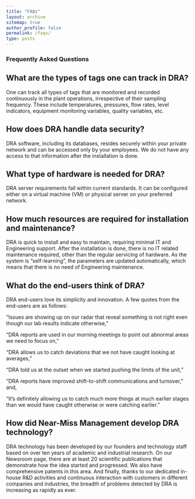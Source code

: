 ```yaml
---
title: "FAQs"
layout: archive
sitemap: true
author_profile: false
permalink: /faqs/
type: posts
---
```


<h3 class="archive__subtitle">Frequently Asked Questions</h3>

<h2 class="archive__item-title">What are the types of tags one can track in DRA?</h2>
<p>One can track all types of tags that are monitored and recorded continuously in the plant operations, irrespective of their sampling frequency. These include temperatures, pressures, flow rates, level indicators, equipment monitoring variables, quality variables, etc. </p>

<h2 class="archive__item-title">How does DRA handle data security? </h2>
<p> DRA software, including its databases, resides securely within your private network and can be accessed only by your employees. We do not have any access to that information after the installation is done.  </p>

<h2 class="archive__item-title">What type of hardware is needed for DRA?</h2>
<p>DRA server requirements fall within current standards.  It can be configured either on a virtual machine (VM) or physical server on your preferred network. </p>

<h2 class="archive__item-title">How much resources are required for installation and maintenance? </h2>
<p>DRA is quick to install and easy to maintain, requiring minimal IT and Engineering support.  After the installation is done, there is no IT related maintenance required, other than the regular servicing of hardware. As the system is “self-learning”, the parameters are updated automatically, which means that there is no need of Engineering maintenance.</p>

<h2 class="archive__item-title">What do the end-users think of DRA?</h2>
<p>DRA end-users love its simplicity and innovation. A few quotes from the end-users are as follows: </p>

<p>“Issues are showing up on our radar that reveal something is not right even though our lab results indicate otherwise,” </p>

<p>“DRA reports are used in our morning meetings to point out abnormal areas we need to focus on,” </p>

<p>“DRA allows us to catch deviations that we not have caught looking at averages,” </p>

<p>“DRA told us at the outset when we started pushing the limits of the unit,” </p>

<p>“DRA reports have improved shift-to-shift communications and turnover,” and, </p>

<p>“It’s definitely allowing us to catch much more things at much earlier stages than we would have caught otherwise or were catching earlier.”</p>

<h2 class="archive__item-title">How did Near-Miss Management develop DRA technology? </h2>
<p>DRA technology has been developed by our founders and technology staff based on over ten years of academic and industrial research. On our Newsroom page, there are at least 20 scientific publications that demonstrate how the idea started and progressed. We also have comprehensive patents in this area. And finally, thanks to our dedicated in-house R&D activities and continuous interaction with customers in different companies and industries, the breadth of problems detected by DRA is increasing as rapidly as ever.</p>
